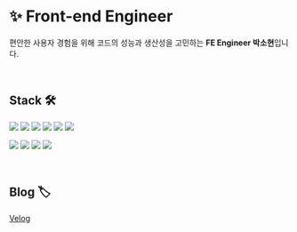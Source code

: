 # ✨ Front-end Engineer

편안한 사용자 경험을 위해 코드의 성능과 생산성을 고민하는 **FE Engineer 박소현**입니다.

<br />

## Stack 🛠

<img src="https://img.shields.io/badge/-HTML5-%23E34F26?style=flat-square&logo=HTML5&logoColor=white"/> <img src="https://img.shields.io/badge/-CSS-%231572B6?style=flat-square&logo=CSS3&logoColor=white"/> <img src="https://img.shields.io/badge/-JavaScript-%23F7DF1E?style=flat-square&logo=JavaScript&logoColor=white"/> <img src="https://img.shields.io/badge/-React-%2361DAFB?style=flat-square&logo=React&logoColor=white"/> <img src="https://img.shields.io/badge/-Sass-%23CC6699?style=flat-square&logo=Sass&logoColor=white"/> <img src="https://img.shields.io/badge/-postCss-%23DD3A0A?style=flat-square&logo=postCss&logoColor=white"/> 

<img src="https://img.shields.io/badge/-Git-%23F05032?style=flat-square&logo=Git&logoColor=white"/> <img src="https://img.shields.io/badge/-GitHub-%23181717?style=flat-square&logo=GitHub&logoColor=white"/>  <img src="https://img.shields.io/badge/-Next-%23000000?style=flat-square&logo=Next&logoColor=white"/> <img src="https://img.shields.io/badge/-Postman-%23FF6C37?style=flat-square&logo=Postman&logoColor=white"/>

<br />

## Blog 🏷

[Velog](https://velog.io/@sohyeonbak_oly)

